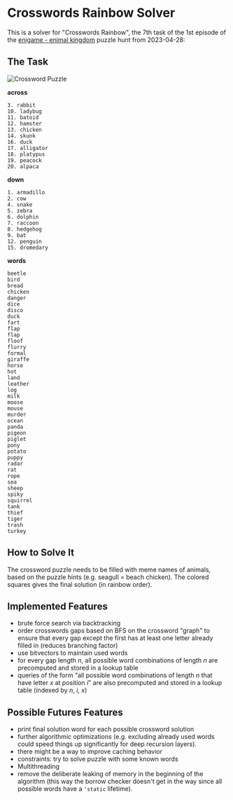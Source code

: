 # Crosswords Rainbow Solver

This is a solver for "Crosswords Rainbow", the 7th task of the 1st episode of the [enigame - enimal kingdom](https://enigame.de) puzzle hunt from 2023-04-28:

## The Task
![Crossword Puzzle](https://enigame.de/public/file/event/45/episode/136/episodetask/5896/crosswords.png)

 **across**
 ```
 3. rabbit
10. ladybug
11. batoid
12. hamster
13. chicken
14. skunk
16. duck
17. alligator
18. platypus
19. peacock
20. alpaca
```

**down**
```
1. armadillo
2. cow
4. snake
5. zebra
6. dolphin
7. raccoon
8. hedgehog
9. bat
12. penguin
15. dromedary
```

**words**
```
beetle
bird
bread
chicken
danger
dice
disco
duck
fart
flap
flap
floof
flurry
formal
giraffe
horse
hot
land
leather
log
milk
moose
mouse
murder
ocean
panda
pigeon
piglet
pony
potato
puppy
radar
rat
rope
sea
sheep
spiky
squirrel
tank
thief
tiger
trash
turkey
```

## How to Solve It
The crossword puzzle needs to be filled with meme names of animals, based on the puzzle hints (e.g. seagull = beach chicken).
The colored squares gives the final solution (in rainbow order).

## Implemented Features
- brute force search via backtracking
- order crosswords gaps based on BFS on the crossword "graph" to ensure that every gap except the first has at least one letter already filled in (reduces branching factor)
- use bitvectors to maintain used words
- for every gap length $n$, all possible word combinations of length $n$ are precomputed and stored in a lookup table
- queries of the form "all possible word combinations of length $n$ that have letter $x$ at position $i$" are also precomputed and stored in a lookup table (indexed by $n$, $i$, $x$)


## Possible Futures Features
- print final solution word for each possible crossword solution
- further algorithmic optimizations (e.g. excluding already used words could speed things up significantly for deep recursion layers).
- there might be a way to improve caching behavior
- constraints: try to solve puzzle with some known words
- Multithreading
- remove the deliberate leaking of memory in the beginning of the algorithm (this way the borrow checker doesn't get in the way since all possible words have a `'static` lifetime).